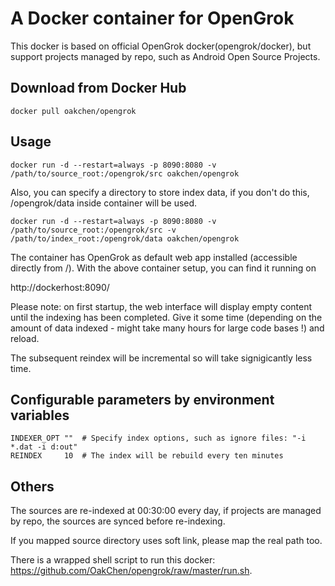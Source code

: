 # A Docker container for OpenGrok

This docker is based on official OpenGrok docker(opengrok/docker), but support projects managed by repo, such as Android Open Source Projects.

## Download from Docker Hub

    docker pull oakchen/opengrok

## Usage

    docker run -d --restart=always -p 8090:8080 -v /path/to/source_root:/opengrok/src oakchen/opengrok

Also, you can specify a directory to store index data, if you don't do this, /opengrok/data inside container will be used.

    docker run -d --restart=always -p 8090:8080 -v /path/to/source_root:/opengrok/src -v /path/to/index_root:/opengrok/data oakchen/opengrok

The container has OpenGrok as default web app installed (accessible directly from /). With the above container setup, you can find it running on

http://dockerhost:8090/

Please note: on first startup, the web interface will display empty content until the indexing has been completed. Give it some time (depending on the amount of data indexed - might take many hours for large code bases !) and reload.

The subsequent reindex will be incremental so will take signigicantly less time.

## Configurable parameters by environment variables

    INDEXER_OPT ""	# Specify index options, such as ignore files: "-i *.dat -i d:out"
    REINDEX     10	# The index will be rebuild every ten minutes

## Others

The sources are re-indexed at 00:30:00 every day, if projects are managed by repo, the sources are synced before re-indexing.

If you mapped source directory uses soft link, please map the real path too.

There is a wrapped shell script to run this docker: https://github.com/OakChen/opengrok/raw/master/run.sh.

